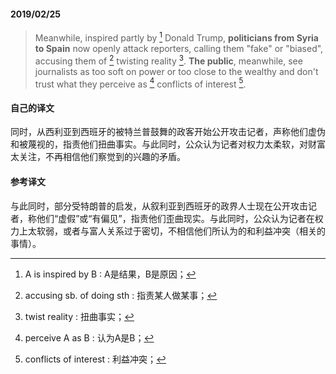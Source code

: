 #### 2019/02/25

> Meanwhile, inspired partly by [^1] Donald Trump, **politicians from Syria to Spain** now openly attack reporters, calling them "fake" or "biased", accusing them of [^2] twisting reality [^3]. **The public**, meanwhile, see journalists as too soft on power or too close to the wealthy and don't trust what they perceive as [^4] conflicts of interest [^5].



#### 自己的译文

同时，从西利亚到西班牙的被特兰普鼓舞的政客开始公开攻击记者，声称他们虚伪和被蔑视的，指责他们扭曲事实。与此同时，公众认为记者对权力太柔软，对财富太关注，不再相信他们察觉到的兴趣的矛盾。



#### 参考译文

与此同时，部分受特朗普的启发，从叙利亚到西班牙的政界人士现在公开攻击记者，称他们“虚假”或“有偏见”，指责他们歪曲现实。与此同时，公众认为记者在权力上太软弱，或者与富人关系过于密切，不相信他们所认为的和利益冲突（相关的事情）。



[^1]: A is inspired by B : A是结果，B是原因；
[^2]: accusing sb. of doing sth : 指责某人做某事；
[^3]: twist reality : 扭曲事实；
[^4]: perceive A as B : 认为A是B；
[^5]: conflicts of interest : 利益冲突；